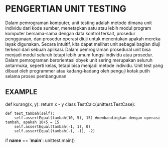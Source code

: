 # PENGERTIAN UNIT TESTING
Dalam pemrograman komputer, unit testing adalah metode dimana unit individu dari kode sumber, menetapkan satu atau lebih modul program komputer bersama-sama dengan data kontrol terkait, prosedur penggunaan, dan prosedur operasi diuji untuk menentukan apakah mereka layak digunakan. Secara intuitif, kita dapat melihat unit sebagai bagian diuji terkecil dari sebuah aplikasi. Dalam pemrograman prosedural unit bisa menjadi modul seluruh tetapi lebih umum fungsi individu atau prosedur. Dalam pemrograman berorientasi obyek unit sering merupakan seluruh antarmuka, seperti kelas, tetapi bisa menjadi metode individu. Unit test yang dibuat oleh programmer atau kadang-kadang oleh penguji kotak putih selama proses pembangunan
## EXAMPLE

def kurang(x, y):
    return x - y
class TestCalc(unittest.TestCase):

    def test_tambah(self):
        self.assertEqual(tambah(10, 5), 15) #membandingkan dengan operasi tambah, apakah 10+5 = 15
        self.assertEqual(tambah(-1, 1), 0)
        self.assertEqual(tambah(-1, -1), -2)

if __name__ == '__main__':
    unittest.main()